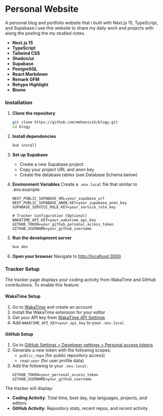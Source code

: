 # Personal Website

A personal blog and portfolio website that i  built with Next.js 15, TypeScript, and Supabase.I use this website to share my daily work and projects with along the posting the my studied notes.

- **Next.js 15** 
- **TypeScript** 
- **Tailwind CSS** 
- **Shadcn/ui** 
- **Supabase** 
- **PostgreSQL** 
- **React Markdown** 
- **Remark GFM** 
- **Rehype Highlight** 
- **Biome** 


### Installation

1. **Clone the repository**
   ```bash
   git clone https://github.com/mehanisik/blogy.git
   cd blogy
   ```

2. **Install dependencies**
   ```bash
   bun install
   ```

3. **Set up Supabase**
   - Create a new Supabase project
   - Copy your project URL and anon key
   - Create the database tables (see Database Schema below)

4. **Environment Variables**
   Create a `.env.local` file that similar to .env.example:
   ```env
   NEXT_PUBLIC_SUPABASE_URL=your_supabase_url
   NEXT_PUBLIC_SUPABASE_ANON_KEY=your_supabase_anon_key
   SUPABASE_SERVICE_ROLE_KEY=your_service_role_key
   
   # Tracker Configuration (Optional)
   WAKATIME_API_KEY=your_wakatime_api_key
   GITHUB_TOKEN=your_github_personal_access_token
   GITHUB_USERNAME=your_github_username
   ```

5. **Run the development server**
   ```bash
   bun dev
   ```

6. **Open your browser**
   Navigate to [http://localhost:3000](http://localhost:3000)

### Tracker Setup

The tracker page displays your coding activity from WakaTime and GitHub contributions. To enable this feature:

#### WakaTime Setup
1. Go to [WakaTime](https://wakatime.com) and create an account
2. Install the WakaTime extension for your editor
3. Get your API key from [WakaTime API Settings](https://wakatime.com/settings/api)
4. Add `WAKATIME_API_KEY=your_api_key` to your `.env.local`

#### GitHub Setup
1. Go to [GitHub Settings > Developer settings > Personal access tokens](https://github.com/settings/tokens)
2. Generate a new token with the following scopes:
   - `public_repo` (for public repository access)
   - `read:user` (for user profile data)
3. Add the following to your `.env.local`:
   ```env
   GITHUB_TOKEN=your_personal_access_token
   GITHUB_USERNAME=your_github_username
   ```

The tracker will display:
- **Coding Activity**: Total time, best day, top languages, projects, and editors
- **GitHub Activity**: Repository stats, recent repos, and recent activity
